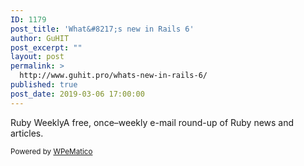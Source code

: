 ```yaml
---
ID: 1179
post_title: 'What&#8217;s new in Rails 6'
author: GuHIT
post_excerpt: ""
layout: post
permalink: >
  http://www.guhit.pro/whats-new-in-rails-6/
published: true
post_date: 2019-03-06 17:00:00
---
```

Ruby WeeklyA free, once&ndash;weekly e-mail round-up of Ruby news and articles.<p class="wpematico_credit"><small>Powered by <a href="http://www.wpematico.com" target="_blank">WPeMatico</a></small></p>